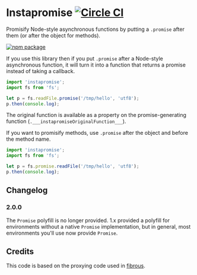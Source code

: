 # Instapromise [![Circle CI](https://circleci.com/gh/exponentjs/instapromise.svg?style=svg)](https://circleci.com/gh/exponentjs/instapromise)
Promisify Node-style asynchronous functions by putting a `.promise` after them (or after the object for methods).

[![npm package](https://nodei.co/npm/instapromise.png?downloads=true&downloadRank=true&stars=true)](https://nodei.co/npm/instapromise/)

If you use this library then if you put `.promise` after a Node-style
asynchronous function, it will turn it into a function that returns a promise
instead of taking a callback.

```js
import 'instapromise';
import fs from 'fs';

let p = fs.readFile.promise('/tmp/hello', 'utf8');
p.then(console.log);
```

The original function is available as a property on the promise-generating function (`.___instapromiseOriginalFunction___`).

If you want to promisify methods, use `.promise` after the object and before the method name.

```js
import 'instapromise';
import fs from 'fs';

let p = fs.promise.readFile('/tmp/hello', 'utf8');
p.then(console.log);
```

## Changelog

### 2.0.0
The `Promise` polyfill is no longer provided. 1.x provided a polyfill for environments without a native `Promise` implementation, but in general, most environments you'll use now provide `Promise`.

## Credits

This code is based on the proxying code used in [fibrous](https://github.com/goodeggs/fibrous/blob/master/src/fibrous.coffee).
